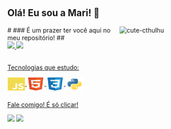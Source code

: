 ## Olá! Eu sou a Mari! 👋 
<div>
<img width="250" align="right" alt="cute-cthulhu" src="https://github.com/mpcs91/mpcs91/blob/master/cute-cthulhu.png">
</div>
#
### É um prazer ter você aqui no meu repositório!
##

<div>
  <a href="https://github.com/mpcs91">
  <img height="180em" src="https://github-readme-stats.vercel.app/api?username=mpcs91&show_icons=true&theme=midnight-purple&include_all_commits=true&count_private=true"/>
  <img height="180em" src="https://github-readme-stats.vercel.app/api/top-langs/?username=mpcs91&layout=compact&langs_count=7&theme=midnight-purple"/>
</div>
<div style="display: inline_block"><br>
  <p>Tecnologias que estudo: </p>
  <img align="center" alt="Mari-Js" height="30" width="40" src="https://raw.githubusercontent.com/devicons/devicon/master/icons/javascript/javascript-plain.svg">
  <img align="center" alt="Mari-HTML" height="30" width="40" src="https://raw.githubusercontent.com/devicons/devicon/master/icons/html5/html5-original.svg">
  <img align="center" alt="Mari-CSS" height="30" width="40" src="https://raw.githubusercontent.com/devicons/devicon/master/icons/css3/css3-original.svg">
  <img align="center" alt="Mari-Python" height="30" width="40" src="https://raw.githubusercontent.com/devicons/devicon/master/icons/python/python-original.svg">
</div>

 ###
 
<div> 
  <p> Fale comigo! É só clicar! </p>
  <a href = "mailto:mpcs270391@gmail.com"><img src="https://img.shields.io/badge/-Gmail-%23333?style=for-the-badge&logo=gmail&logoColor=white" target="_blank"></a>
  <a href="https://www.linkedin.com/in/marianadepaula91/" target="_blank"><img src="https://img.shields.io/badge/-LinkedIn-%230077B5?style=for-the-badge&logo=linkedin&logoColor=white" target="_blank"></a> 
  
</div>
